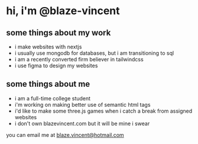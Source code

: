 <h1>hi, i'm @blaze-vincent</h1>
<h2>some things about my work</h2>
<ul>
  <li>i make websites with nextjs</li>
  <li>i usually use mongodb for databases, but i am transitioning to sql</li>
  <li>i am a recently converted firm believer in tailwindcss</li>
  <li>i use figma to design my websites</li>
</ul>
<h2>some things about me</h2>
<ul>
  <li>i am a full-time college student</li>
  <li>i'm working on making better use of semantic html tags</li>
  <li>i'd like to make some three.js games when i catch a break from assigned websites</li>
  <li>i don't own blazevincent.com but it will be mine i swear</li>
</ul>
<p>you can email me at <a href='mailto:blaze.vincent@hotmail.com'>blaze.vincent@hotmail.com</a></p>
